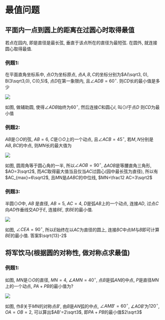 # 最值问题

## 平面内一点到圆上的距离在过圆心时取得最值

若点在园内, 即是直径是最长弦, 垂直于该点所在的直径为最短弦.
在圆外, 就连接圆心取得最值.

### 例题1:

在平面直角坐标系中, 
点$O$为坐标原点, 
点$A, B, C$的坐标分别为$A(\sqrt3, 0), B(3\sqrt3,0), C(0,5)$, 
点$D$在第一象限内, 
且$\angle ADB=60^\circ$.
则$CD$长的最小值是多少

![](img4/01.png)

如图, 做辅助圆, 使得$\angle ADB$始终为$60^\circ$, 
然后连接$C$和圆心$I$, 叫$\odot I$于点$D$
则$CD$为最小值

### 例题2:

$AB$是$\odot O$的弦, $AB=6$, $C$是$\odot O$上的一个动点, 
且$\angle ACB=45^\circ$, 若$M, N$分别是$AB, BC$的中点, 
则$MN$长的最大值为

![](img4/02.png)

如图, 圆周角等于圆心角的一半, 所以$\angle AOB = 90^\circ$, 
$\Delta AOB$是等腰直角三角形, $AO=3\sqrt2$, 
而$AC$取得最大值当且仅当$AC$过圆心(园中最长弦为直径),
所以有$AC_{max}=6\sqrt2$, 且$MN$是$\Delta ABC$的中位线,
$MN=\frac12 AC=3\sqrt2$

### 例题3:

半圆$\odot O$中, $AB$ 是直径, $AB=5$, $AC=4$, $D$是弧$AB$上的一个动点, 
连接$AD$, 过点$C$向$AD$作垂线交$AD$于$E$, 连接$BE$, 求$BE$的最小值.

![](img4/04.png)

如图, $\angle CEA=90^\circ$, 所以$E$始终在以$AC$为直径的圆上, 
连接$BC$中点$M$与$B$即可计算$BE$的最小值. 答案$\sqrt{13}-2$

## 将军饮马(根据圆的对称性, 做对称点求最值)

### 例题1:

如图, $MN$是$\odot O$的直径, $MN=4$, $\angle AMN=40^\circ$, 
点$B$是弧$AN$的中点, $P$是直径$MN$上的一个动点, $PA+PB$的最小值为?

![](img4/03.png)

如图, 作$B$关于$MN$的对称点$B'$, 由$B$是$AN$弧的中点, 
$\angle AMB'=60^\circ$, $\angle AOB'$为$120^\circ$, $OA=OB=2$, 
可以算出$AB'=2\sqrt3$, 即$PA+PB$的最小值$2\sqrt3$
